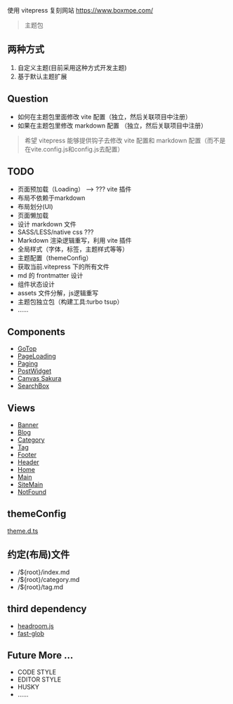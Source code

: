 使用 vitepress 复刻网站 https://www.boxmoe.com/

> 主题包

## 两种方式

1. 自定义主题(目前采用这种方式开发主题)
2. 基于默认主题扩展

## Question

- 如何在主题包里面修改 vite 配置（独立，然后关联项目中注册）
- 如果在主题包里修改 markdown 配置 （独立，然后关联项目中注册）

> 希望 vitepress 能够提供钩子去修改 vite 配置和 markdown 配置（而不是在vite.config.js和config.js去配置）

## TODO

- 页面预加载（Loading） --> ??? vite 插件
- 布局不依赖于markdown
- 布局划分(UI)
- 页面懒加载
- 设计 markdown 文件
- SASS/LESS/native css ???
- Markdown 渲染逻辑重写，利用 vite 插件
- 全局样式（字体，标签，主题样式等等）
- 主题配置（themeConfig）
- 获取当前.vitepress 下的所有文件
- md 的 frontmatter 设计
- 组件状态设计
- assets 文件分解，js逻辑重写
- 主题包独立包（构建工具:turbo tsup）
- ......

## Components

- [GoTop](./components/GoTop/index.vue)
- [PageLoading](./components/PageLoading/index.vue)
- [Paging](./components/Paging/index.js)
- [PostWidget](./components/PostWidget/index.js)
- [Canvas Sakura](./components/Sakura/index.js)
- [SearchBox](./components/SearchBox/index.js)

## Views

- [Banner](./views/Banner.vue)
- [Blog](./views/widgets/Blog.vue)
- [Category](./views/widgets/Category.vue)
- [Tag](./views/widgets/Tag.vue)
- [Footer](./views/Footer.vue)
- [Header](./views/Header.vue)
- [Home](./views/Home.vue)
- [Main](./views/Main.vue)
- [SiteMain](./views/SiteMain.vue)
- [NotFound](./views/SiteMain.vue)

## themeConfig

[theme.d.ts](./theme.d.ts)

## 约定(布局)文件

- /${root}/index.md
- /${root}/category.md
- /${root}/tag.md

## third dependency 

- [headroom.js](https://www.npmjs.com/package/headroom.js)
- [fast-glob](https://www.npmjs.com/package/fast-glob)

## Future More ...

- CODE STYLE
- EDITOR STYLE
- HUSKY 
- ......

